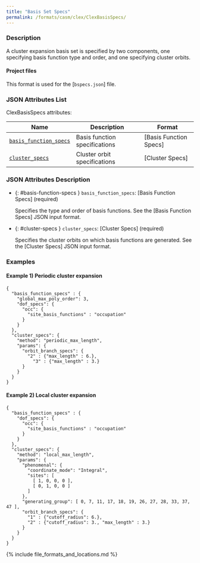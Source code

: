 ```yaml
---
title: "Basis Set Specs"
permalink: /formats/casm/clex/ClexBasisSpecs/
---
```


### Description

A cluster expansion basis set is specified by two components, one specifying basis function type and order, and one specifying cluster orbits.


#### Project files

This format is used for the [`bspecs.json`] file.


### JSON Attributes List

ClexBasisSpecs attributes:

| Name | Description | Format |
|-|-|-|
| [`basis_function_specs`](#basis-function-specs) | Basis function specifications | [Basis Function Specs] |
| [`cluster_specs`](#cluster-specs) | Cluster orbit specifications | [Cluster Specs] |

### JSON Attributes Description

- {: #basis-function-specs } `basis_function_specs`: [Basis Function Specs] (required)

  Specifies the type and order of basis functions. See the [Basis Function Specs] JSON input format.

- {: #cluster-specs } `cluster_specs`:  [Cluster Specs] (required)

  Specifies the cluster orbits on which basis functions are generated. See the [Cluster Specs] JSON input format.


### Examples

#### Example 1) Periodic cluster expansion
```
{
  "basis_function_specs" : {
    "global_max_poly_order": 3,
    "dof_specs": {
      "occ": {
        "site_basis_functions" : "occupation"
      }
    }
  },
  "cluster_specs": {
    "method": "periodic_max_length",
    "params": {
      "orbit_branch_specs": {
        "2" : {"max_length" : 6.},
	      "3" : {"max_length" : 3.}
      }
    }
  }
}
```

#### Example 2) Local cluster expansion
```
{
  "basis_function_specs" : {
    "dof_specs": {
      "occ": {
        "site_basis_functions" : "occupation"
      }
    }
  },
  "cluster_specs": {
    "method": "local_max_length",
    "params": {
      "phenomenal": {
        "coordinate_mode": "Integral",
        "sites": [
          [ 1, 0, 0, 0 ],
          [ 0, 1, 0, 0 ]
        ]
      },
      "generating_group": [ 0, 7, 11, 17, 18, 19, 26, 27, 28, 33, 37, 47 ],
      "orbit_branch_specs": {
        "1" : {"cutoff_radius": 6.},
        "2" : {"cutoff_radius": 3., "max_length" : 3.}
      }
    }
  }
}
```

{% include file_formats_and_locations.md %}
